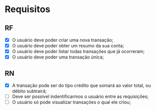 # Requisitos

## RF

- [x] O usuário deve poder criar uma nova transação;
- [x] O usuário deve poder obter um resumo da sua conta;
- [x] O usuário deve poder listar todas transações que já ocorreram;
- [x] O usuário deve poder uma transação única;

## RN

- [x] A transação pode ser do tipo crédito que somará ao valor total, ou débito subtrairá;
- [ ] Deve ser possível indentificarmos o usuário entre as requisições;
- [ ] O usuário só pode visualizar transações o qual ele criou;
